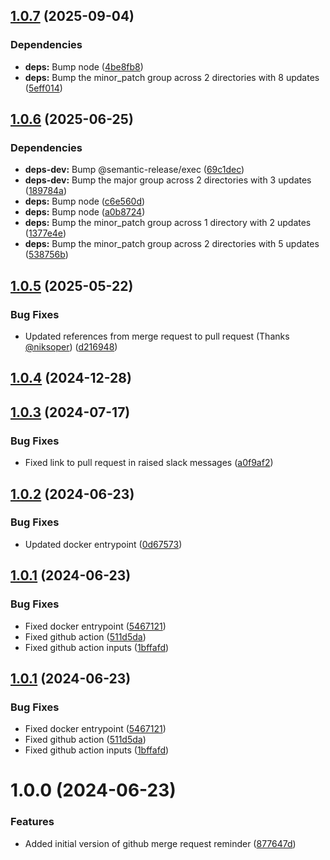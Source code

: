 ## [1.0.7](https://github.com/BottlecapDave/GitHub-Pull-Request-Reminder/compare/v1.0.6...v1.0.7) (2025-09-04)

### Dependencies

* **deps:** Bump node ([4be8fb8](https://github.com/BottlecapDave/GitHub-Pull-Request-Reminder/commit/4be8fb8957de7cb91ed2df01c82c0aaf56655b60))
* **deps:** Bump the minor_patch group across 2 directories with 8 updates ([5eff014](https://github.com/BottlecapDave/GitHub-Pull-Request-Reminder/commit/5eff014df620588f8d1bde04c205895753945617))

## [1.0.6](https://github.com/BottlecapDave/GitHub-Pull-Request-Reminder/compare/v1.0.5...v1.0.6) (2025-06-25)

### Dependencies

* **deps-dev:** Bump @semantic-release/exec ([69c1dec](https://github.com/BottlecapDave/GitHub-Pull-Request-Reminder/commit/69c1deca3c32dcbd8b8432b273b3a4361adac3d1))
* **deps-dev:** Bump the major group across 2 directories with 3 updates ([189784a](https://github.com/BottlecapDave/GitHub-Pull-Request-Reminder/commit/189784ad0f4e02e87f0f73d96a775248b59f2abe))
* **deps:** Bump node ([c6e560d](https://github.com/BottlecapDave/GitHub-Pull-Request-Reminder/commit/c6e560d39e5521ba5171711219c69900d1fe81dd))
* **deps:** Bump node ([a0b8724](https://github.com/BottlecapDave/GitHub-Pull-Request-Reminder/commit/a0b87242ebb5513f206ffe3571b5c2228b6a2f04))
* **deps:** Bump the minor_patch group across 1 directory with 2 updates ([1377e4e](https://github.com/BottlecapDave/GitHub-Pull-Request-Reminder/commit/1377e4e87534e3a53460054eae3b688f240409fd))
* **deps:** Bump the minor_patch group across 2 directories with 5 updates ([538756b](https://github.com/BottlecapDave/GitHub-Pull-Request-Reminder/commit/538756bec15d4b02cbb7bd0032491d92ce327e34))

## [1.0.5](https://github.com/BottlecapDave/GitHub-Pull-Request-Reminder/compare/v1.0.4...v1.0.5) (2025-05-22)


### Bug Fixes

* Updated references from merge request to pull request (Thanks [@niksoper](https://github.com/niksoper)) ([d216948](https://github.com/BottlecapDave/GitHub-Pull-Request-Reminder/commit/d216948005d966719b80b3073ca23ff51baf5340))

## [1.0.4](https://github.com/BottlecapDave/GitHub-Pull-Request-Reminder/compare/v1.0.3...v1.0.4) (2024-12-28)

## [1.0.3](https://github.com/BottlecapDave/GitHub-Pull-Request-Reminder/compare/v1.0.2...v1.0.3) (2024-07-17)


### Bug Fixes

* Fixed link to pull request in raised slack messages ([a0f9af2](https://github.com/BottlecapDave/GitHub-Pull-Request-Reminder/commit/a0f9af25ce7405ef844be4992c0cf7ecbf83e006))

## [1.0.2](https://github.com/BottlecapDave/GitHub-Pull-Request-Reminder/compare/v1.0.1...v1.0.2) (2024-06-23)


### Bug Fixes

* Updated docker entrypoint ([0d67573](https://github.com/BottlecapDave/GitHub-Pull-Request-Reminder/commit/0d6757322cbf1ed74bdaf1868acd0bb7068e8b49))

## [1.0.1](https://github.com/BottlecapDave/GitHub-Pull-Request-Reminder/compare/v1.0.0...v1.0.1) (2024-06-23)


### Bug Fixes

* Fixed docker entrypoint ([5467121](https://github.com/BottlecapDave/GitHub-Pull-Request-Reminder/commit/54671219ffaa422bfcfd863246a499559a67d97d))
* Fixed github action ([511d5da](https://github.com/BottlecapDave/GitHub-Pull-Request-Reminder/commit/511d5daa5d381482a539e599ad901d61c8b2d7c9))
* Fixed github action inputs ([1bffafd](https://github.com/BottlecapDave/GitHub-Pull-Request-Reminder/commit/1bffafdbc3921d693d5ffec9e58a5c23f40253af))

## [1.0.1](https://github.com/BottlecapDave/GitHub-Pull-Request-Reminder/compare/v1.0.0...v1.0.1) (2024-06-23)


### Bug Fixes

* Fixed docker entrypoint ([5467121](https://github.com/BottlecapDave/GitHub-Pull-Request-Reminder/commit/54671219ffaa422bfcfd863246a499559a67d97d))
* Fixed github action ([511d5da](https://github.com/BottlecapDave/GitHub-Pull-Request-Reminder/commit/511d5daa5d381482a539e599ad901d61c8b2d7c9))
* Fixed github action inputs ([1bffafd](https://github.com/BottlecapDave/GitHub-Pull-Request-Reminder/commit/1bffafdbc3921d693d5ffec9e58a5c23f40253af))

# 1.0.0 (2024-06-23)


### Features

* Added initial version of github merge request reminder ([877647d](https://github.com/BottlecapDave/GitHub-Pull-Request-Reminder/commit/877647dd5328258d05a6ea7c9dd47733579e86d6))
